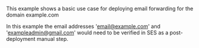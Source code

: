 This example shows a basic use case for deploying email forwarding for the domain example.com

In this example the email addresses 'email@example.com' and 'exampleadmin@gmail.com' would need to be verified in SES as a post-deployment manual step.